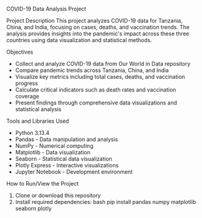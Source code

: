 COVID-19 Data Analysis Project

Project Description
This project analyzes COVID-19 data for Tanzania, China, and India, focusing on cases, deaths, and vaccination trends. The analysis provides insights into the pandemic's impact across these three countries using data visualization and statistical methods.

Objectives
- Collect and analyze COVID-19 data from Our World in Data repository
- Compare pandemic trends across Tanzania, China, and India
- Visualize key metrics including total cases, deaths, and vaccination progress
- Calculate critical indicators such as death rates and vaccination coverage
- Present findings through comprehensive data visualizations and statistical analysis

Tools and Libraries Used
- Python 3.13.4
- Pandas - Data manipulation and analysis
- NumPy - Numerical computing
- Matplotlib - Data visualization
- Seaborn - Statistical data visualization
- Plotly Express - Interactive visualizations
- Jupyter Notebook - Development environment

How to Run/View the Project
1. Clone or download this repository
2. Install required dependencies:
   bash
   pip install pandas numpy matplotlib seaborn plotly
